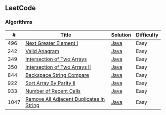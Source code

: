 ## LeetCode

### Algorithms

| # | Title | Solution | Difficulty |
|---| ----- | -------- | ---------- |
|496|[Next Greater Element I](https://leetcode.com/problems/next-greater-element-i/)|[Java](https://github.com/CloneableX/leetcode/tree/master/algorithms/src/stack/nextGreaterElementI)|Easy|
|242|[Valid Anagram](https://leetcode.com/problems/valid-anagram/)|[Java](https://github.com/CloneableX/leetcode/tree/master/algorithms/src/sort/validAnagram)|Easy|
|349|[Intersection of Two Arrays](https://leetcode.com/problems/intersection-of-two-arrays/)|[Java](https://github.com/CloneableX/leetcode/tree/master/algorithms//src/sort/sort.intersectionOfTwoArrays)|Easy|
|350|[Intersection of Two Arrays II](https://leetcode.com/problems/intersection-of-two-arrays-ii/)|[Java](https://github.com/CloneableX/leetcode/tree/master/algorithms/src/sort/sort.intersectionOfTwoArraysII)|Easy|
|844|[Backspace String Compare](https://leetcode.com/problems/backspace-string-compare/)|[Java](https://github.com/CloneableX/leetcode/tree/master/algorithms/src/stack/backspaceStringCompare)|Easy|
|922|[Sort Array By Parity II](https://leetcode.com/problems/sort-array-by-parity-ii/)|[Java](https://github.com/CloneableX/leetcode/tree/master/algorithms/src/sort/sortArrayByParityII)|Easy|
|933|[Number of Recent Calls](https://leetcode.com/problems/number-of-recent-calls/)|[Java](https://github.com/CloneableX/leetcode/tree/master/algorithms/src/queue/numberOfRecentCalls)|Easy|
|1047|[Remove All Adjacent Duplicates In String](https://leetcode.com/problems/remove-all-adjacent-duplicates-in-string/)|[Java](https://github.com/CloneableX/leetcode/tree/master/algorithms/src/stack/removeAllAdjacentDuplicatesInString)|Easy|
